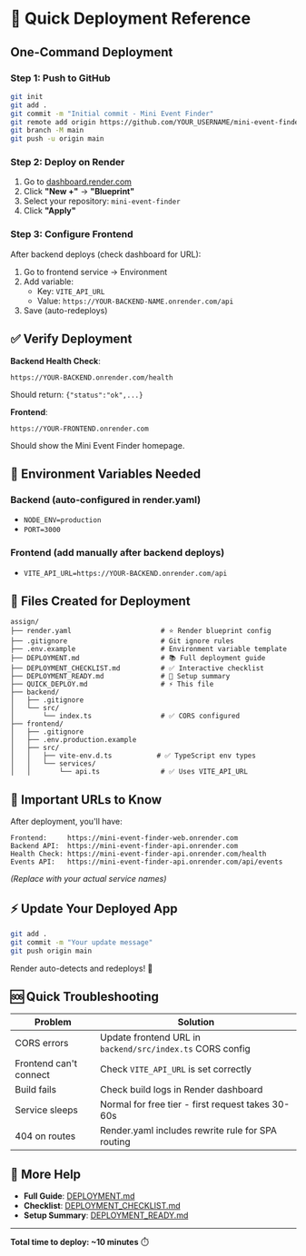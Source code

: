 # 🚀 Quick Deployment Reference

## One-Command Deployment

### Step 1: Push to GitHub
```bash
git init
git add .
git commit -m "Initial commit - Mini Event Finder"
git remote add origin https://github.com/YOUR_USERNAME/mini-event-finder.git
git branch -M main
git push -u origin main
```

### Step 2: Deploy on Render
1. Go to [dashboard.render.com](https://dashboard.render.com)
2. Click **"New +"** → **"Blueprint"**
3. Select your repository: `mini-event-finder`
4. Click **"Apply"**

### Step 3: Configure Frontend
After backend deploys (check dashboard for URL):
1. Go to frontend service → Environment
2. Add variable:
   - Key: `VITE_API_URL`
   - Value: `https://YOUR-BACKEND-NAME.onrender.com/api`
3. Save (auto-redeploys)

## ✅ Verify Deployment

**Backend Health Check**:
```
https://YOUR-BACKEND.onrender.com/health
```
Should return: `{"status":"ok",...}`

**Frontend**:
```
https://YOUR-FRONTEND.onrender.com
```
Should show the Mini Event Finder homepage.

## 🎯 Environment Variables Needed

### Backend (auto-configured in render.yaml)
- `NODE_ENV=production`
- `PORT=3000`

### Frontend (add manually after backend deploys)
- `VITE_API_URL=https://YOUR-BACKEND.onrender.com/api`

## 📁 Files Created for Deployment

```
assign/
├── render.yaml                      # ⭐ Render blueprint config
├── .gitignore                       # Git ignore rules
├── .env.example                     # Environment variable template
├── DEPLOYMENT.md                    # 📚 Full deployment guide
├── DEPLOYMENT_CHECKLIST.md          # ✅ Interactive checklist
├── DEPLOYMENT_READY.md              # 🎉 Setup summary
├── QUICK_DEPLOY.md                  # ⚡ This file
├── backend/
│   ├── .gitignore
│   └── src/
│       └── index.ts                 # ✅ CORS configured
├── frontend/
│   ├── .gitignore
│   ├── .env.production.example
│   ├── src/
│   │   ├── vite-env.d.ts           # ✅ TypeScript env types
│   │   └── services/
│   │       └── api.ts               # ✅ Uses VITE_API_URL
```

## 🔗 Important URLs to Know

After deployment, you'll have:

```
Frontend:     https://mini-event-finder-web.onrender.com
Backend API:  https://mini-event-finder-api.onrender.com
Health Check: https://mini-event-finder-api.onrender.com/health
Events API:   https://mini-event-finder-api.onrender.com/api/events
```

*(Replace with your actual service names)*

## ⚡ Update Your Deployed App

```bash
git add .
git commit -m "Your update message"
git push origin main
```

Render auto-detects and redeploys! 🎉

## 🆘 Quick Troubleshooting

| Problem | Solution |
|---------|----------|
| CORS errors | Update frontend URL in `backend/src/index.ts` CORS config |
| Frontend can't connect | Check `VITE_API_URL` is set correctly |
| Build fails | Check build logs in Render dashboard |
| Service sleeps | Normal for free tier - first request takes 30-60s |
| 404 on routes | Render.yaml includes rewrite rule for SPA routing |

## 📖 More Help

- **Full Guide**: [DEPLOYMENT.md](DEPLOYMENT.md)
- **Checklist**: [DEPLOYMENT_CHECKLIST.md](DEPLOYMENT_CHECKLIST.md)
- **Setup Summary**: [DEPLOYMENT_READY.md](DEPLOYMENT_READY.md)

---

**Total time to deploy: ~10 minutes** ⏱️
